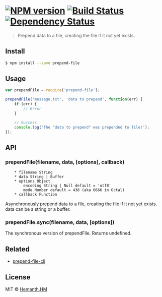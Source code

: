 #  [![NPM version][npm-image]][npm-url] [![Build Status][travis-image]][travis-url] [![Dependency Status][daviddm-image]][daviddm-url]

> Prepend data to a file, creating the file if it not yet exists.


## Install

```sh
$ npm install --save prepend-file
```

## Usage

```js
var prependFile = require('prepend-file');

prependFile('message.txt', 'data to prepend', function(err) {
	if (err) {
		// Error
	}

	// Success
	console.log('The "data to prepend" was prepended to file!');
});
```

## API

### prependFile(filename, data, [options], callback)

```
    * filename String
    * data String | Buffer
    * options Object
        encoding String | Null default = 'utf8'
        mode Number default = 438 (aka 0666 in Octal)
    * callback Function
```

Asynchronously prepend data to a file, creating the file if it not yet exists. data can be a string or a buffer.

### prependFile.sync(filename, data, [options])

The synchronous version of prependFile. Returns undefined.

## Related

* [prepend-file-cli](https://github.com/martinvd/prepend-file-cli)

## License

MIT © [Hemanth.HM](http://h3manth.com)


[npm-image]: https://badge.fury.io/js/prepend-file.svg
[npm-url]: https://npmjs.org/package/prepend-file
[travis-image]: https://travis-ci.org/hemanth/node-prepend-file.svg?branch=master
[travis-url]: https://travis-ci.org/hemanth/node-prepend-file
[daviddm-image]: https://david-dm.org/hemanth/node-prepend-file.svg?theme=shields.io
[daviddm-url]: https://david-dm.org/hemanth/node-prepend-file
[coveralls-image]: https://coveralls.io/repos/hemanth/node-prepend-file/badge.svg
[coveralls-url]: https://coveralls.io/r/hemanth/node-prepend-file
